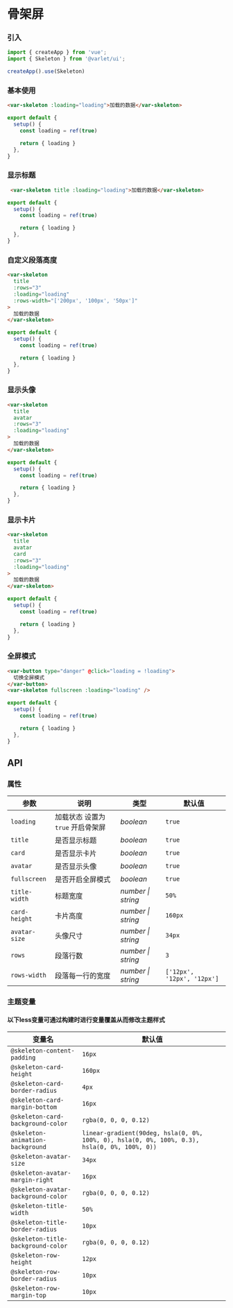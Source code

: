 # 骨架屏

### 引入

```js
import { createApp } from 'vue';
import { Skeleton } from '@varlet/ui';

createApp().use(Skeleton)
```

### 基本使用

```html
<var-skeleton :loading="loading">加载的数据</var-skeleton>
```

```js
export default {
  setup() {
    const loading = ref(true)

    return { loading }
  },
}
```

### 显示标题

```html
 <var-skeleton title :loading="loading">加载的数据</var-skeleton>
```

```js
export default {
  setup() {
    const loading = ref(true)

    return { loading }
  },
}
```

### 自定义段落高度

```html
<var-skeleton
  title
  :rows="3"
  :loading="loading"
  :rows-width="['200px', '100px', '50px']"
>
  加载的数据
</var-skeleton>
```

```js
export default {
  setup() {
    const loading = ref(true)

    return { loading }
  },
}
```

### 显示头像

```html
<var-skeleton
  title
  avatar
  :rows="3"
  :loading="loading"
>
  加载的数据
</var-skeleton>
```

```js
export default {
  setup() {
    const loading = ref(true)

    return { loading }
  },
}
```

### 显示卡片

```html
<var-skeleton
  title
  avatar
  card
  :rows="3"
  :loading="loading"
>
  加载的数据
</var-skeleton>
```

```js
export default {
  setup() {
    const loading = ref(true)

    return { loading }
  },
}
```

### 全屏模式

```html
<var-button type="danger" @click="loading = !loading">
  切换全屏模式
</var-button>
<var-skeleton fullscreen :loading="loading" />
```

```js
export default {
  setup() {
    const loading = ref(true)

    return { loading }
  },
}
```

## API

### 属性

| 参数 | 说明 | 类型 | 默认值 | 
| --- | --- | --- | --- | 
| `loading` | 加载状态 设置为 `true` 开启骨架屏 | _boolean_ | `true` |
| `title` | 是否显示标题 | _boolean_ | `true` |
| `card` | 是否显示卡片 | _boolean_ | `true` |
| `avatar` | 是否显示头像 | _boolean_ | `true` |
| `fullscreen` | 是否开启全屏模式 | _boolean_ | `true` |
| `title-width` | 标题宽度 | _number \| string_ | `50%` |
| `card-height` | 卡片高度 | _number \| string_ | `160px` |
| `avatar-size` | 头像尺寸 | _number \| string_ | `34px` |
| `rows` | 段落行数 | _number \| string_ | `3` |
| `rows-width` | 段落每一行的宽度 | _number \| string_ | `['12px', '12px', '12px']` |

### 主题变量
#### 以下less变量可通过构建时进行变量覆盖从而修改主题样式
| 变量名 | 默认值 |
| --- | --- |
| `@skeleton-content-padding` | `16px` |
| `@skeleton-card-height` | `160px` |
| `@skeleton-card-border-radius` | `4px` |
| `@skeleton-card-margin-bottom` | `16px` |
| `@skeleton-card-background-color` | `rgba(0, 0, 0, 0.12)` |
| `@skeleton-animation-background` | `linear-gradient(90deg, hsla(0, 0%, 100%, 0), hsla(0, 0%, 100%, 0.3), hsla(0, 0%, 100%, 0))` |
| `@skeleton-avatar-size` | `34px` |
| `@skeleton-avatar-margin-right` | `16px` |
| `@skeleton-avatar-background-color` | `rgba(0, 0, 0, 0.12)` |
| `@skeleton-title-width` | `50%` |
| `@skeleton-title-border-radius` | `10px` |
| `@skeleton-title-background-color` | `rgba(0, 0, 0, 0.12)` |
| `@skeleton-row-height` | `12px` |
| `@skeleton-row-border-radius` | `10px` |
| `@skeleton-row-margin-top` | `10px` |
